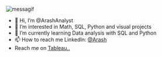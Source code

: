 ![messagif](https://user-images.githubusercontent.com/115331281/194686354-0d74807e-12ce-45c3-943b-62215122b94e.gif)

- 👋 Hi, I’m @ArashAnalyst
- 👀 I’m interested in Math, SQL, Python and visual projects  
- 🌱 I’m currently learning  Data analysis with SQL and Python
- 📫 How to reach me LinkedIn: [@Arash](https://www.linkedin.com/in/arashdeep-singh5)
- Reach me on [Tableau..](https://public.tableau.com/app/profile/as.122)

<!---
ArashAnalyst/ArashAnalyst is a ✨ special ✨ repository because its `README.md` (this file) appears on your GitHub profile.
You can click the Preview link to take a look at your changes.
--->
